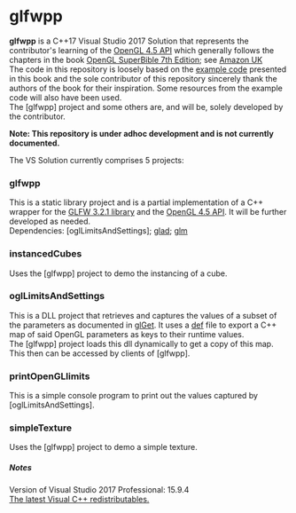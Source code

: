# glfwpp
**glfwpp** is a C++17 Visual Studio 2017 Solution that represents the contributor's learning
of the [OpenGL 4.5 API](https://www.khronos.org/registry/OpenGL-Refpages/gl4/)
which generally follows the chapters in the book [OpenGL SuperBible 7th Edition](http://www.openglsuperbible.com/);
 see [Amazon UK](https://www.amazon.co.uk/OpenGL-Superbible-Comprehensive-Tutorial-Reference/dp/0672337479/ref=sr_1_1?ie=UTF8&qid=1543245854&sr=8-1&keywords=opengl+superbible+comprehensive+tutorial+and+reference)  
The code in this repository is loosely based on the [example code](http://www.openglsuperbible.com/example-code/)
presented in this book and the sole contributor of this repository sincerely thank the
authors of the book for their inspiration. Some resources from the example code will also have been used.  
The [glfwpp] project and some others are, and will be, solely developed by the contributor.

**Note: This repository is under adhoc development and is not currently documented.**

The VS Solution currently comprises 5 projects:
### glfwpp
This is a static library project and is a partial implementation of a C++ wrapper for the [GLFW 3.2.1 library](http://www.glfw.org/)
and the [OpenGL 4.5 API](https://www.khronos.org/registry/OpenGL-Refpages/gl4/). It will be further developed as needed.  
Dependencies: [oglLimitsAndSettings]; [glad](https://glad.dav1d.de/); [glm](https://glm.g-truc.net/0.9.9/index.html)

### instancedCubes
Uses the [glfwpp] project to demo the instancing of a cube.

### oglLimitsAndSettings
This is a DLL project that retrieves and captures the values of a subset of the parameters as documented in [glGet](https://www.khronos.org/registry/OpenGL-Refpages/gl4/html/glGet.xhtml).
It uses a [def](https://msdn.microsoft.com/en-us/library/d91k01sh.aspx) file to export a C++ map of said OpenGL parameters as keys to their runtime values.  
The [glfwpp] project loads this dll dynamically to get a copy of this map. This then can be accessed by clients of [glfwpp].

### printOpenGLlimits
This is a simple console program to print out the values captured by [oglLimitsAndSettings].

### simpleTexture
Uses the [glfwpp] project to demo a simple texture.


##### Notes
Version of Visual Studio 2017 Professional: 15.9.4<br/>
[The latest Visual C++ redistributables.](https://support.microsoft.com/en-us/help/2977003/the-latest-supported-visual-c-downloads)

